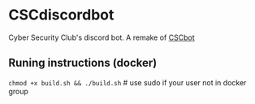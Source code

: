 # CSCdiscordbot

Cyber Security Club's discord bot. A remake of [CSCbot](https://github.com/Hiexy/CSCBot)


## Runing instructions (docker)


```chmod +x build.sh && ./build.sh```          # use sudo if your user not in docker group
 
